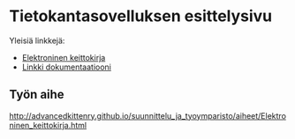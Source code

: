 # Tietokantasovelluksen esittelysivu

Yleisiä linkkejä:

* [Elektroninen keittokirja](https://terosoik.users.cs.helsinki.fi/e-keittokirja)
* [Linkki dokumentaatiooni](/home/terosoik/Desktop/Tsoha-Bootstrap/doc/tietokantasovellus.pdf)

## Työn aihe

http://advancedkittenry.github.io/suunnittelu_ja_tyoymparisto/aiheet/Elektroninen_keittokirja.html
